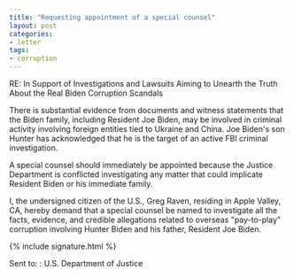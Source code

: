 ```yaml
---
title: "Requesting appointment of a special counsel"
layout: post
categories:
- letter
tags:
- corruption
---
```


RE: In Support of Investigations and Lawsuits Aiming to Unearth the Truth About the Real Biden Corruption Scandals

There is substantial evidence from documents and witness statements that the Biden family, including Resident Joe Biden, may be involved in criminal activity involving foreign entities tied to Ukraine and China. Joe Biden's son Hunter has acknowledged that he is the target of an active FBI criminal investigation.

A special counsel should immediately be appointed because the Justice Department is conflicted investigating any matter that could implicate Resident Biden or his immediate family.

I, the undersigned citizen of the U.S., Greg Raven, residing in Apple Valley, CA, hereby demand that a special counsel be named to investigate all the facts, evidence, and credible allegations related to overseas "pay-to-play" corruption involving Hunter Biden and his father, Resident Joe Biden.

{% include signature.html %}

Sent to:
: U.S. Department of Justice
